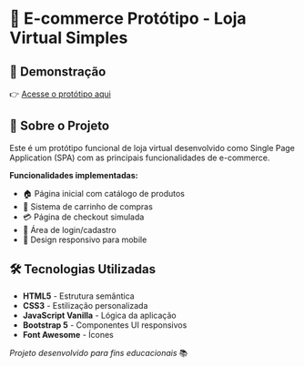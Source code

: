 # 🛒 E-commerce Protótipo - Loja Virtual Simples  

## 🔗 **Demonstração**  
👉 [Acesse o protótipo aqui]((https://anactechn.github.io/EcomerceSimplesSPA/))

## 📌 **Sobre o Projeto**  
Este é um protótipo funcional de loja virtual desenvolvido como Single Page Application (SPA) com as principais funcionalidades de e-commerce.  

**Funcionalidades implementadas:**  
- 🏠 Página inicial com catálogo de produtos  
- 🛒 Sistema de carrinho de compras  
- 💳 Página de checkout simulada  
- 🔐 Área de login/cadastro  
- 📱 Design responsivo para mobile  

## 🛠️ **Tecnologias Utilizadas**  
- **HTML5** - Estrutura semântica  
- **CSS3** - Estilização personalizada  
- **JavaScript Vanilla** - Lógica da aplicação  
- **Bootstrap 5** - Componentes UI responsivos  
- **Font Awesome** - Ícones  

*Projeto desenvolvido para fins educacionais* 📚
